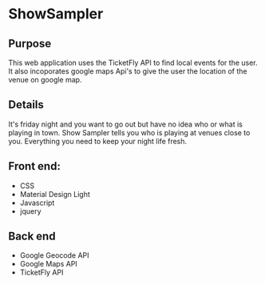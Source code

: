 # ShowSampler

## Purpose
This web application uses the TicketFly API to find local events for the user. It also incoporates google maps Api's to give the user the location of the venue on google map.

## Details
It's friday night and you want to go out but have no idea who or what is playing in town.  Show Sampler tells you who is playing at venues close to you.  Everything you need to keep your night life fresh. 

## Front end:
* CSS
* Material Design Light
* Javascript
* jquery 

## Back end
* Google Geocode API
* Google Maps API
* TicketFly API
